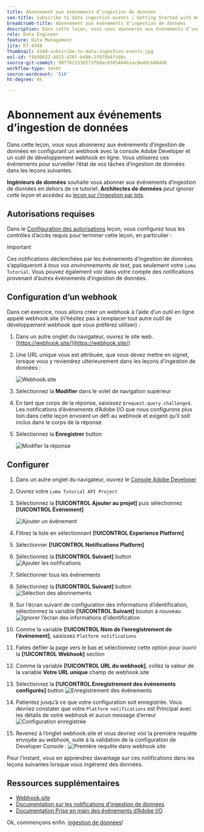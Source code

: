 ```yaml
---
title: Abonnement aux événements d’ingestion de données
seo-title: Subscribe to data ingestion events | Getting Started with Adobe Experience Platform for Data Architects and Data Engineers
breadcrumb-title: Abonnement aux événements d’ingestion de données
description: Dans cette leçon, vous vous abonnerez aux événements d’ingestion de données en configurant un webhook avec la console Adobe Developer et un outil de développement webhook en ligne. Vous utiliserez ces événements pour surveiller l’état de vos tâches d’ingestion de données dans les leçons suivantes.
role: Data Engineer
feature: Data Management
jira: KT-4348
thumbnail: 4348-subscribe-to-data-ingestion-events.jpg
exl-id: f4b90832-4415-476f-b496-2f079b4fcbbc
source-git-commit: 90f7621536573f60ac6585404b1ac0e49cb08496
workflow-type: tm+mt
source-wordcount: '516'
ht-degree: 6%

---
```


# Abonnement aux événements d’ingestion de données

<!--25min-->

Dans cette leçon, vous vous abonnerez aux événements d’ingestion de données en configurant un webhook avec la console Adobe Developer et un outil de développement webhook en ligne. Vous utiliserez ces événements pour surveiller l’état de vos tâches d’ingestion de données dans les leçons suivantes.

**Ingénieurs de données** souhaite vous abonner aux événements d’ingestion de données en dehors de ce tutoriel.
**Architectes de données** _peut ignorer cette leçon_ et accédez au [leçon sur l’ingestion par lots](ingest-batch-data.md).

## Autorisations requises

Dans le [Configuration des autorisations](configure-permissions.md) leçon, vous configurez tous les contrôles d’accès requis pour terminer cette leçon, en particulier :

<!--* Developer-role access to the `Luma Tutorial Platform` product profile (for API)
-->

>[!IMPORTANT]
>
> Ces notifications déclenchées par les événements d’ingestion de données s’appliqueront à _tous vos environnements de test_, pas seulement votre `Luma Tutorial`. Vous pouvez également voir dans votre compte des notifications provenant d’autres événements d’ingestion de données.


## Configuration d’un webhook

Dans cet exercice, nous allons créer un webhook à l’aide d’un outil en ligne appelé webhook.site (n’hésitez pas à remplacer tout autre outil de développement webhook que vous préférez utiliser) :

1. Dans un autre onglet du navigateur, ouvrez le site web. [https://webhook.site/](https://webhook.site/)
1. Une URL unique vous est attribuée, que vous devez mettre en signet, lorsque vous y reviendrez ultérieurement dans les leçons d’ingestion de données :

   ![Webhook.site](assets/ioevents-webhook-home.png)
1. Sélectionnez la **Modifier** dans le volet de navigation supérieur
1. En tant que corps de la réponse, saisissez `$request.query.challenge$`. Les notifications d’événements d’Adobe I/O que nous configurons plus loin dans cette leçon envoient un défi au webhook et exigent qu’il soit inclus dans le corps de la réponse.
1. Sélectionnez la **Enregistrer** button

   ![Modifier la réponse](assets/ioevents-webhook-editResponse.png)

## Configurer

1. Dans un autre onglet du navigateur, ouvrez le [Console Adobe Developer](https://console.adobe.io/)
1. Ouvrez votre `Luma Tutorial API Project`
1. Sélectionnez la **[!UICONTROL Ajouter au projet]** puis sélectionnez **[!UICONTROL Événement]**

   ![Ajouter un événement](assets/ioevents-addEvents.png)
1. Filtrez la liste en sélectionnant **[!UICONTROL Experience Platform]**
1. Sélectionner **[!UICONTROL Notifications Platform]**
1. Sélectionnez la **[!UICONTROL Suivant]** button
   ![Ajouter les notifications](assets/ioevents-addNotifications.png)
1. Sélectionner tous les événements
1. Sélectionnez la **[!UICONTROL Suivant]** button
   ![Sélection des abonnements](assets/ioevents-addSubscriptions.png)
1. Sur l’écran suivant de configuration des informations d’identification, sélectionnez la variable **[!UICONTROL Suivant]** bouton à nouveau
   ![Ignorer l’écran des informations d’identification](assets/ioevents-clickNext.png)
1. Comme la variable **[!UICONTROL Nom de l’enregistrement de l’événement]**, saisissez `Platform notifications`
1. Faites défiler la page vers le bas et sélectionnez cette option pour ouvrir la **[!UICONTROL Webhook]** section
1. Comme la variable **[!UICONTROL URL du webhook]**, collez la valeur de la variable **Votre URL unique** champ de webhook.site
1. Sélectionnez la **[!UICONTROL Enregistrement des événements configurés]** button
   ![Enregistrement des événements](assets/ioevents-addWebhook.png)
1. Patientez jusqu’à ce que votre configuration soit enregistrée. Vous devriez constater que votre `Platform notifications` est Principal avec les détails de votre webhook et aucun message d’erreur
   ![Configuration enregistrée](assets/ioevents-webhookConfigured.png)
1. Revenez à l’onglet webhook.site et vous devriez voir la première requête envoyée au webhook, suite à la validation de la configuration de Developer Console :
   ![Première requête dans webhook.site](assets/ioevents-webhook-firstRequest.png)

Pour l’instant, vous en apprendrez davantage sur ces notifications dans les leçons suivantes lorsque vous ingérerez des données.

## Ressources supplémentaires

* [Webhook.site](https://webhook.site/)
* [Documentation sur les notifications d’ingestion de données](https://experienceleague.adobe.com/docs/experience-platform/ingestion/quality/subscribe-events.html)
* [Documentation Prise en main des événements d’Adobe I/O](https://www.adobe.io/apis/experienceplatform/events/docs.html)

Ok, commençons enfin. [ingestion de données](ingest-batch-data.md)!
